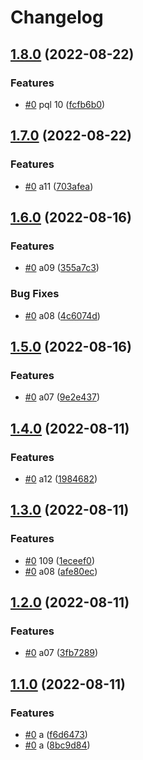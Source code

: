 # Changelog

## [1.8.0](https://github.com/shaunxu/happynrwl/compare/pql-v1.7.0...pql-v1.8.0) (2022-08-22)


### Features

* [#0](https://github.com/shaunxu/happynrwl/issues/0) pql 10 ([fcfb6b0](https://github.com/shaunxu/happynrwl/commit/fcfb6b0b65aa29c251d5f622cbf9b8d9227a2995))

## [1.7.0](https://github.com/shaunxu/happynrwl/compare/pql-v1.6.0...pql-v1.7.0) (2022-08-22)


### Features

* [#0](https://github.com/shaunxu/happynrwl/issues/0) a11 ([703afea](https://github.com/shaunxu/happynrwl/commit/703afea056d667359a3603cd6a577d11c0b8c3ab))

## [1.6.0](https://github.com/shaunxu/happynrwl/compare/pql-v1.5.0...pql-v1.6.0) (2022-08-16)


### Features

* [#0](https://github.com/shaunxu/happynrwl/issues/0) a09 ([355a7c3](https://github.com/shaunxu/happynrwl/commit/355a7c3049b607e1fcaf4fa2913b38c00eb89c72))


### Bug Fixes

* [#0](https://github.com/shaunxu/happynrwl/issues/0) a08 ([4c6074d](https://github.com/shaunxu/happynrwl/commit/4c6074d416e6159f29f048996c5e2e97a7d7fc45))

## [1.5.0](https://github.com/shaunxu/happynrwl/compare/pql-v1.4.0...pql-v1.5.0) (2022-08-16)


### Features

* [#0](https://github.com/shaunxu/happynrwl/issues/0) a07 ([9e2e437](https://github.com/shaunxu/happynrwl/commit/9e2e437171f93d7dc4158a5a8f40395151dad6b7))

## [1.4.0](https://github.com/shaunxu/happynrwl/compare/pql-v1.3.0...pql-v1.4.0) (2022-08-11)


### Features

* [#0](https://github.com/shaunxu/happynrwl/issues/0) a12 ([1984682](https://github.com/shaunxu/happynrwl/commit/19846824f619c1de3f3347669bf4f3294d4c79a0))

## [1.3.0](https://github.com/shaunxu/happynrwl/compare/pql-v1.2.0...pql-v1.3.0) (2022-08-11)


### Features

* [#0](https://github.com/shaunxu/happynrwl/issues/0) 109 ([1eceef0](https://github.com/shaunxu/happynrwl/commit/1eceef0aca4bf31aaab7fdede871795f762eba8d))
* [#0](https://github.com/shaunxu/happynrwl/issues/0) a08 ([afe80ec](https://github.com/shaunxu/happynrwl/commit/afe80eccf3bc2d1d8916ce833ad49062a39d1bd5))

## [1.2.0](https://github.com/shaunxu/happynrwl/compare/pql-v1.1.0...pql-v1.2.0) (2022-08-11)


### Features

* [#0](https://github.com/shaunxu/happynrwl/issues/0) a07 ([3fb7289](https://github.com/shaunxu/happynrwl/commit/3fb72898e64a44ca3bedaaef568f0244a9ec64e6))

## [1.1.0](https://github.com/shaunxu/happynrwl/compare/pql-v1.0.0...pql-v1.1.0) (2022-08-11)


### Features

* [#0](https://github.com/shaunxu/happynrwl/issues/0) a ([f6d6473](https://github.com/shaunxu/happynrwl/commit/f6d6473fa5cec55fd47680195f53971003c54621))
* [#0](https://github.com/shaunxu/happynrwl/issues/0) a ([8bc9d84](https://github.com/shaunxu/happynrwl/commit/8bc9d84b632cf630fae1bb28b1d8ec833eabf523))
